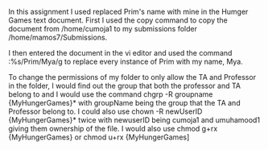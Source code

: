 In this assignment I used replaced Prim's name with mine in the Humger Games text document. First I used the copy command to copy the document from /home/cumoja1 to my submissions folder /home/mamos7/Submissions.

I then entered the document in the vi editor and used the command :%s/Prim/Mya/g to replace every instance of Prim with my name, Mya.

To change the permissions of my folder to only allow the TA and Professor in the folder, I would find out the group that both the professor and TA belong to and I would use the command chgrp -R groupname {MyHungerGames}* with groupName being the group that the TA and Professor belong to. I could also use chown -R newUserID {MyHungerGames}* twice with newuserID being cumoja1 and umuhamood1 giving them ownership of the file. I would also use chmod g+rx {MyHungerGames} or chmod u+rx {MyHungerGames] 
